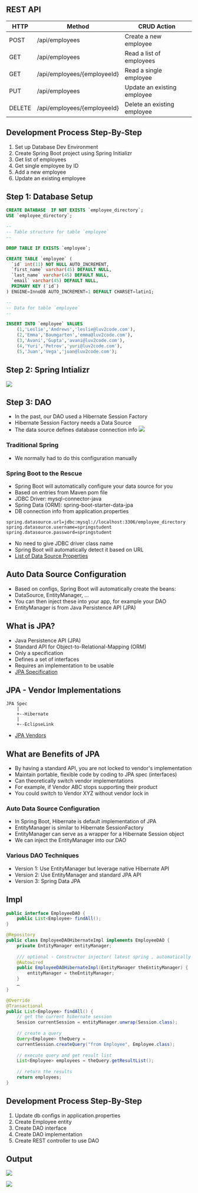 ## REST API

|HTTP |Method |CRUD Action|
|-----|-------|-----------|
|POST |/api/employees |Create a new employee|
|GET |/api/employees| Read a list of employees|
|GET |/api/employees/{employeeId}| Read a single employee|
|PUT |/api/employees| Update an existing employee|
|DELETE |/api/employees/{employeeId}| Delete an existing employee|

## Development Process Step-By-Step
1. Set up Database Dev Environment
2. Create Spring Boot project using Spring Initializr
3. Get list of employees
4. Get single employee by ID
5. Add a new employee
6. Update an existing employee

## Step 1: Database Setup 
```sql
CREATE DATABASE  IF NOT EXISTS `employee_directory`;
USE `employee_directory`;

--
-- Table structure for table `employee`
--

DROP TABLE IF EXISTS `employee`;

CREATE TABLE `employee` (
  `id` int(11) NOT NULL AUTO_INCREMENT,
  `first_name` varchar(45) DEFAULT NULL,
  `last_name` varchar(45) DEFAULT NULL,
  `email` varchar(45) DEFAULT NULL,
  PRIMARY KEY (`id`)
) ENGINE=InnoDB AUTO_INCREMENT=1 DEFAULT CHARSET=latin1;

--
-- Data for table `employee`
--

INSERT INTO `employee` VALUES 
	(1,'Leslie','Andrews','leslie@luv2code.com'),
	(2,'Emma','Baumgarten','emma@luv2code.com'),
	(3,'Avani','Gupta','avani@luv2code.com'),
	(4,'Yuri','Petrov','yuri@luv2code.com'),
	(5,'Juan','Vega','juan@luv2code.com');


```

## Step 2: Spring Intializr
![](./images/cruddemo_spring_dependency.jpg)

## Step 3: DAO 
- In the past, our DAO used a Hibernate Session Factory
- Hibernate Session Factory needs a Data Source
- The data source defines database connection info
![](./images/hibernate_session_factory.jpg)

### Traditional Spring
- We normally had to do this configuration manually

### Spring Boot to the Rescue
- Spring Boot will automatically configure your data source for you
- Based on entries from Maven pom file
- JDBC Driver: mysql-connector-java
- Spring Data (ORM): spring-boot-starter-data-jpa
- DB connection info from application.properties
```
spring.datasource.url=jdbc:mysql://localhost:3306/employee_directory
spring.datasource.username=springstudent
spring.datasource.password=springstudent
```
- No need to give JDBC driver class name 
- Spring Boot will automatically detect it based on URL
- [List of Data Source Properties](www.luv2code.com/spring-boot-props)

## Auto Data Source Configuration
- Based on configs, Spring Boot will automatically create the beans:
- DataSource, EntityManager, …
- You can then inject these into your app, for example your DAO
- EntityManager is from Java Persistence API (JPA)

## What is JPA?
- Java Persistence API (JPA)
- Standard API for Object-to-Relational-Mapping (ORM)
- Only a specification
- Defines a set of interfaces
- Requires an implementation to be usable
- [JPA Specification](http://www.luv2code.com/jpa-spec)

## JPA - Vendor Implementations
```
JPA Spec
    |
    +--Hibernate
    |
    +--EclipseLink
```
- [JPA Vendors](www.luv2code.com/jpa-vendors)

## What are Benefits of JPA
- By having a standard API, you are not locked to vendor's implementation
- Maintain portable, flexible code by coding to JPA spec (interfaces)
- Can theoretically switch vendor implementations
- For example, if Vendor ABC stops supporting their product
- You could switch to Vendor XYZ without vendor lock in


### Auto Data Source Configuration
- In Spring Boot, Hibernate is default implementation of JPA
- EntityManager is similar to Hibernate SessionFactory
- EntityManager can serve as a wrapper for a Hibernate Session object
- We can inject the EntityManager into our DAO

### Various DAO Techniques
- Version 1: Use EntityManager but leverage native Hibernate API
- Version 2: Use EntityManager and standard JPA API
- Version 3: Spring Data JPA

## Impl 
```java
public interface EmployeeDAO {
    public List<Employee> findAll();
}
```

```java
@Repository
public class EmployeeDAOHibernateImpl implements EmployeeDAO {
    private EntityManager entityManager;
    
    /// optional - Constructor injector( latest spring , automatically injects constructor with single args.)
    @Autowired
    public EmployeeDAOHibernateImpl(EntityManager theEntityManager) {
        entityManager = theEntityManager;
    }
    …
}
```

```java
@Override
@Transactional
public List<Employee> findAll() {
    // get the current hibernate session
    Session currentSession = entityManager.unwrap(Session.class);
    
    // create a query
    Query<Employee> theQuery =
    currentSession.createQuery("from Employee", Employee.class);
    
    // execute query and get result list
    List<Employee> employees = theQuery.getResultList();
    
    // return the results
    return employees;
}
```

## Development Process Step-By-Step
1. Update db configs in application.properties
2. Create Employee entity
3. Create DAO interface
4. Create DAO implementation
5. Create REST controller to use DAO

## Output 
![](./images/cruddemo_put.jpg)

![](./images/cruddemo_post.jpg)

